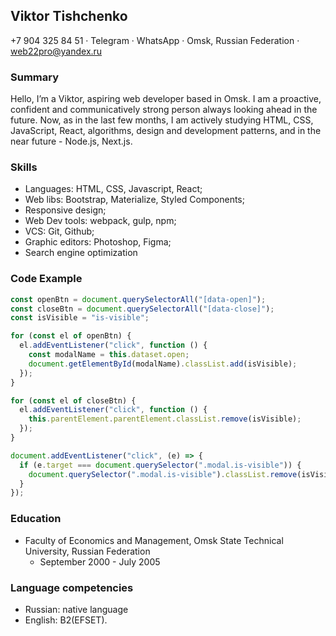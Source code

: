 ## **Viktor Tishchenko**

+7 904 325 84 51 · Telegram · WhatsApp · Omsk, Russian Federation · web22pro@yandex.ru

### Summary

Hello, I’m a Viktor, aspiring web developer based in Omsk. I am a proactive, confident and communicatively strong person always looking ahead in the future. Now, as in
the last few months, I am actively studying HTML, CSS, JavaScript,
React, algorithms, design and development patterns, and in the near
future - Node.js, Next.js.

### Skills

- Languages: HTML, CSS, Javascript, React;
- Web libs: Bootstrap, Materialize, Styled Components;
- Responsive design;
- Web Dev tools: webpack, gulp, npm;
- VCS: Git, Github;
- Graphic editors: Photoshop, Figma;
- Search engine optimization

### Code Example

```javascript
const openBtn = document.querySelectorAll("[data-open]");
const closeBtn = document.querySelectorAll("[data-close]");
const isVisible = "is-visible";

for (const el of openBtn) {
  el.addEventListener("click", function () {
    const modalName = this.dataset.open;
    document.getElementById(modalName).classList.add(isVisible);
  });
}

for (const el of closeBtn) {
  el.addEventListener("click", function () {
    this.parentElement.parentElement.classList.remove(isVisible);
  });
}

document.addEventListener("click", (e) => {
  if (e.target === document.querySelector(".modal.is-visible")) {
    document.querySelector(".modal.is-visible").classList.remove(isVisible);
  }
});
```

### Education

- Faculty of Economics and Management, Omsk State Technical University, Russian Federation
  - September 2000 - July 2005

### Language competencies

- Russian: native language
- English: B2(EFSET).
